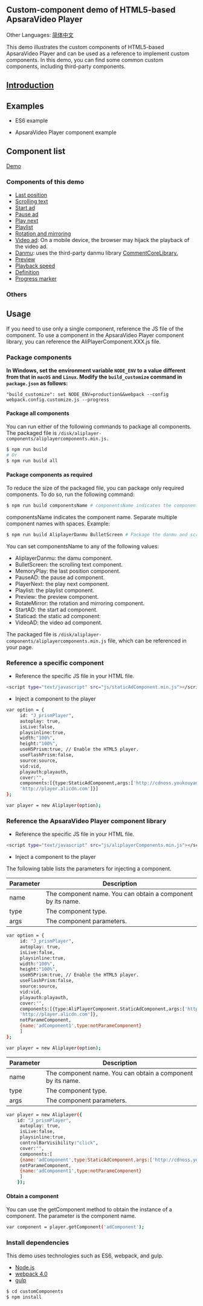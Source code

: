 ## Custom-component demo of HTML5-based ApsaraVideo Player

Other Languages: [简体中文](https://github.com/aliyunvideo/AliyunPlayer_Web/blob/master/customComponents/README.zh_CN.md)

This demo illustrates the custom components of HTML5-based ApsaraVideo Player and can be used as a reference to implement custom components. In this demo, you can find some common custom components, including third-party components.

## [Introduction](https://yq.aliyun.com/articles/626454)

## Examples

- ES6 example

- ApsaraVideo Player component example

## Component list

[Demo](https://player.alicdn.com/aliplayer/presentation/index.html)

### Components of this demo

- [Last position](https://github.com/aliyunvideo/AliyunPlayer_Web/tree/master/customComponents/src/components/MemoryPlayComponent)
- [Scrolling text](https://github.com/aliyunvideo/AliyunPlayer_Web/tree/master/customComponents/src/components/BulletScreenComponent)
- [Start ad](https://github.com/aliyunvideo/AliyunPlayer_Web/tree/master/customComponents/src/components/StartADComponent)
- [Pause ad](https://github.com/aliyunvideo/AliyunPlayer_Web/tree/master/customComponents/src/components/PauseADComponent)
- [Play next](https://github.com/aliyunvideo/AliyunPlayer_Web/tree/master/customComponents/src/components/playerNextComponent)
- [Playlist](https://github.com/aliyunvideo/AliyunPlayer_Web/tree/master/customComponents/src/components/PlaylistComponent)
- [Rotation and mirroring](https://github.com/aliyunvideo/AliyunPlayer_Web/tree/master/customComponents/src/components/RotateMirrorComponent)
- [Video ad](https://github.com/aliyunvideo/AliyunPlayer_Web/tree/master/customComponents/src/components/VideoADComponent): On a mobile device, the browser may hijack the playback of the video ad.
- [Danmu](https://github.com/aliyunvideo/AliyunPlayer_Web/tree/master/customComponents/src/components/AliplayerDanmuComponent): uses the third-party danmu library [CommentCoreLibrary.](https://github.com/jabbany/CommentCoreLibrary/)
- [Preview](https://github.com/aliyunvideo/AliyunPlayer_Web/tree/master/customComponents/src/components/PreviewVodComponent)
- [Playback speed](https://github.com/aliyunvideo/AliyunPlayer_Web/tree/master/customComponents/src/components/RateComponent)
- [Definition](https://github.com/aliyunvideo/AliyunPlayer_Web/tree/master/customComponents/src/components/QualityComponent)
- [Progress marker](https://github.com/aliyunvideo/AliyunPlayer_Web/tree/master/customComponents/src/components/ProgressComponent)

### Others

## Usage

If you need to use only a single component, reference the JS file of the component. To use a component in the ApsaraVideo Player component library, you can reference the AliPlayerComponent.XXX.js file.

### Package components

**In Windows, set the environment variable `NODE_ENV` to a value different from that in `macOS` and `Linux`. Modify the `build_customize` command in `package.json` as follows:**

```
"build_customize": set NODE_ENV=production&&webpack --config webpack.config.customize.js --progress
```

#### Package all components

You can run either of the following commands to package all components. The packaged file is `/disk/aliplayer-components/aliplayercomponents.min.js.`

```sh
$ npm run build 
# Or
$ npm run build all
```

#### Package components as required

To reduce the size of the packaged file, you can package only required components. To do so, run the following command:

```sh
$ npm run build componentsName # componentsName indicates the component name.
```

componentsName indicates the component name. Separate multiple component names with spaces. Example:

```sh
$ npm run build AliplayerDanmu BulletScreen # Package the danmu and scrolling text components only.
```

You can set componentsName to any of the following values:

- AliplayerDanmu: the damu component.
- BulletScreen: the scrolling text component.
- MemoryPlay: the last position component.
- PauseAD: the pause ad component.
- PlayerNext: the play next component.
- Playlist: the playlist component.
- Preview: the preview component.
- RotateMirror: the rotation and mirroring component.
- StartAD: the start ad component.
- Staticad: the static ad component:
- VideoAD: the video ad component.

The packaged file is `/disk/aliplayer-components/aliplayercomponents.min.js` file, which can be referenced in your page.

### Reference a specific component

- Reference the specific JS file in your HTML file.

```sh
<script type="text/javascript" src="js/staticAdComponent.min.js"></script>
```

- Inject a component to the player

```sh
var option = {
     id: "J_prismPlayer",
     autoplay: true,
     isLive:false,
     playsinline:true,
     width:"100%",
     height:"100%",
     useH5Prism:true, // Enable the HTML5 player.
     useFlashPrism:false,
     source:source,
     vid:vid,
     playauth:playauth,
     cover:"",
     components:[{type:StaticAdComponent,args:['http://cdnoss.youkouyang.com/cover.png',
     'http://player.alicdn.com']}]                 
};

var player = new Aliplayer(option);
```

### Reference the ApsaraVideo Player component library

- Reference the specific JS file in your HTML file.

```sh
<script type="text/javascript" src="js/aliplayerComponents.min.js"></script>
```

- Inject a component to the player

The following table lists the parameters for injecting a component.

|Parameter|Description
|-|-
|name|The component name. You can obtain a component by its name.
|type|The component type.
|args|The component parameters.

```sh
var option = {
     id: "J_prismPlayer",
     autoplay: true,
     isLive:false,
     playsinline:true,
     width:"100%",
     height:"100%",
     useH5Prism:true, // Enable the HTML5 player.
     useFlashPrism:false,
     source:source,
     vid:vid,
     playauth:playauth,
     cover:"",
     components:[{type:AliPlayerComponent.StaticAdComponent,args:['http://cdnoss.youkouyang.com/cover.png',
     'http://player.alicdn.com']},
     notParameComponent,
     {name:'adComponent1',type:notParameComponent}
     ]                 
};

var player = new Aliplayer(option);
```

|Parameter|Description
|-|-
|name|The component name. You can obtain a component by its name.
|type|The component type.
|args|The component parameters.

```sh
var player = new Aliplayer({
    id: "J_prismPlayer",
     autoplay: true,
     isLive:false,
     playsinline:true,
     controlBarVisibility:"click",
     cover:"",
     components:[
     {name:'adComponent',type:StaticAdComponent,args:['http://cdnoss.youkouyang.com/cover.png']},
     notParameComponent,
     {name:'adComponent1',type:notParameComponent}
     ]                 
    });
```

#### Obtain a component

You can use the getComponent method to obtain the instance of a component. The parameter is the component name.

```sh
var component = player.getComponent('adComponent');
```

### Install dependencies

This demo uses technologies such as ES6, webpack, and gulp.

- [Node.js](https://nodejs.org/en/)
- [webpack 4.0](http://webpack.github.io)
- [gulp](https://gulpjs.com)

```sh
$ cd customComponents
$ npm install
```
